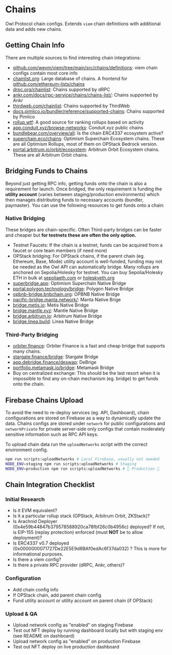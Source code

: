 # Chains
Owl Protocol chain configs.
Extends `viem` chain definitions with additional data and adds new chains.

## Getting Chain Info
There are multiple sources to find interesting chain integrations:
* [github.com/wevm/viem/tree/main/src/chains/definitions](https://github.com/wevm/viem/tree/main/src/chains/definitions): viem chain configs contain most core info
* [chainlist.org](https://chainlist.org/): Large database of chains. A frontend for [github.com/ethereum-lists/chains](https://github.com/ethereum-lists/chains)
* [drpc.org/chainlist](https://drpc.org/chainlist): Chains supported by dRPC
* [ankr.com/docs/rpc-service/chains/chains-list/](https://www.ankr.com/docs/rpc-service/chains/chains-list/): Chains supported by Ankr
* [thirdweb.com/chainlist](https://thirdweb.com/chainlist): Chains supported by ThirdWeb
* [docs.pimlico.io/bundler/reference/supported-chains](https://docs.pimlico.io/bundler/reference/supported-chains): Chains supported by Pimlico
* [rollup.wtf](https://rollup.wtf): A good source for ranking rollups based on activity
* [app.conduit.xyz/browse-networks](https://app.conduit.xyz/browse-networks): Conduit.xyz public chains
* [bundlebear.com/overview/all](https://www.bundlebear.com/overview/all): Is the chain ERC4337 ecosystem active?
* [superchain.eco/chains](https://www.superchain.eco/chains): Optimism Superchain Ecosystem chains. These are all Optimism Rollups, most of them on OPStack Bedrock version.
* [portal.arbitrum.io/orbit/ecosystem](https://portal.arbitrum.io/orbit/ecosystem): Arbitrum Orbit Ecosystem chains. These are all Arbitrum Orbit chains.

## Bridging Funds to Chains
Beyond just getting RPC info, getting funds onto the chain is also a requirement for launch. Once bridged, the only requirement is funding the **utility account** (varies between staging/production environments) which then manages distributing funds to necessary accounts (bundler, paymaster). You can use the following resources to get funds onto a chain:

### Native Bridging
These bridges are chain-specific. Often Third-party bridges can be faster and cheaper but **for testnets these are often the only option.**
* Testnet Faucets: If the chain is a testnet, funds can be acquired from a faucet or core team members (if need more)
* OPStack bridging: For OPStack chains, if the parent chain (eg. Ethereum, Base, Mode) utility account is well-funded, funding may not be needed as the Owl API can automatically bridge. Many rollups are anchored on Sepolia/Holesky for testnet. You can buy Sepolia/Holesky ETH in bulk at [sepoliaeth.com](https://www.sepoliaeth.com) or [holeskyeth.org](https://www.holeskyeth.org)
* [superbridge.app](https://superbridge.app/): Optimism Superchain Native Bridge
* [portal.polygon.technology/bridge](https://portal.polygon.technology/bridge): Polygon Native Bridge
* [opbnb-bridge.bnbchain.org](https://opbnb-bridge.bnbchain.org): OPBNB Native Bridge
* [pacific-bridge.manta.network/](https://pacific-bridge.manta.network): Manta Native Brige
* [bridge.metis.io](https://bridge.metis.io): Metis Native Bridge
* [bridge.mantle.xyz](https://bridge.mantle.xyz): Mantle Native Bridge
* [bridge.arbitrum.io](https://bridge.arbitrum.io): Arbitrum Native Bridge
* [bridge.linea.build](https://bridge.linea.build): Linea Native Bridge

### Third-Party Bridging
* [orbiter.finance](https://orbiter.finance/): Orbiter Finance is a fast and cheap bridge that supports many chains.
* [stargate.finance/bridge](https://stargate.finance/bridge): Stargate Bridge
* [app.debridge.finance/deswap](https://app.debridge.finance/deswap): DeBrige
* [portfolio.metamask.io/bridge](https://portfolio.metamask.io/bridge): Metamask Bridge
* Buy on centralized exchange: This should be the last resort when it is impossible to find any on-chain mechanism (eg. bridge) to get funds onto the chain.

## Firebase Chains Upload
To avoid the need to re-deploy services (eg. API, Dashboard), chain configurations are stored on Firebase as a way to dynamically update the data. Chains configs are stored under `network` for public configurations and `networkPrivate` for private server-side only configs that contain moderately sensitive information such as RPC API keys.

To upload chain data run the `uploadNetworks` script with the correct environment config.
```bash
npm run scripts:uploadNetworks # Local Firebase, usually not needed
NODE_ENV=staging npm run scripts:uploadNetworks # Staging
NODE_ENV=production npm run scripts:uploadNetworks # 🚨 Production 🚨
```

## Chain Integration Checklist
### Initial Research
* Is it EVM equivalent?
* Is it a particular rollup stack (OPStack, Arbitrum Orbit, ZKStack)?
* Is Arachnid Deployer (0x4e59b44847b379578588920ca78fbf26c0b4956c) deployed? If not, is EIP-155 (replay protection) enforced (must **NOT** be to allow deployment)?
* Is ERC4337 v0.7 deployed (0x0000000071727De22E5E9d8BAf0edAc6f37da032) ? This is more for informational purposes.
* Is there a viem config?
* Is there a private RPC provider (dRPC, Ankr, others)?

### Configuration
* Add chain config info
* If OPStack chain, add parent chain config
* Fund utility account or utility account on parent chain (if OPStack)

### Upload & QA
* Upload network config as "enabled" on staging Firebase
* Test out NFT deploy by running dashboard locally but with staging env (see README on dashboard)
* Upload  network config as "enabled" on production Firebase
* Test out NFT deploy on live production dashboard
